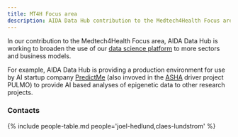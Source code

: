 ```yaml
---
title: MT4H Focus area
description: AIDA Data Hub contribution to the Medtech4Health Focus area.
---
```

In our contribution to the Medtech4Health Focus area, AIDA Data Hub is working to
broaden the use of our [data science platform](../../../data-science-platform)
to more sectors and business models.

For example, AIDA Data Hub is providing a production environment for use by AI
startup company [PredictMe](https://www.predictme.se/) (also invoved in the
[ASHA](../asha) driver project PULMO) to provide AI based analyses of epigenetic
data to other research projects.

### Contacts
{% include people-table.md people='joel-hedlund,claes-lundstrom' %}
